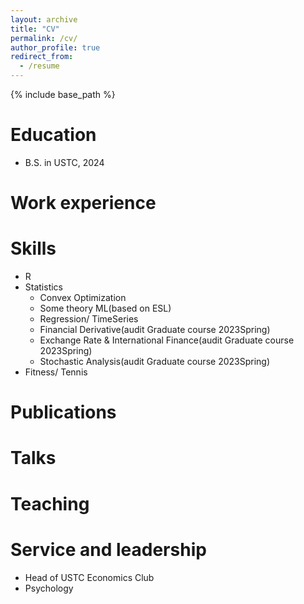 ```yaml
---
layout: archive
title: "CV"
permalink: /cv/
author_profile: true
redirect_from:
  - /resume
---
```


{% include base_path %}

Education
======
* B.S. in USTC, 2024


Work experience
======
  
Skills
======
* R
* Statistics
  * Convex Optimization
  * Some theory ML(based on ESL)
  * Regression/ TimeSeries
  * Financial Derivative(audit Graduate course 2023Spring)
  * Exchange Rate & International Finance(audit Graduate course 2023Spring)
  * Stochastic Analysis(audit Graduate course 2023Spring)
* Fitness/ Tennis

Publications
======

  
Talks
======

  
Teaching
======

  
Service and leadership
======
* Head of USTC Economics Club
* Psychology 
